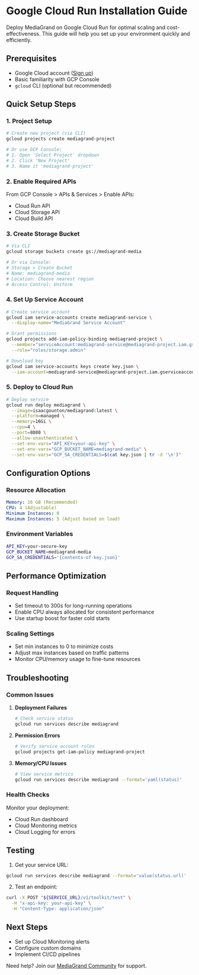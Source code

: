 # Google Cloud Run Installation Guide

Deploy MediaGrand on Google Cloud Run for optimal scaling and cost-effectiveness. This guide will help you set up your environment quickly and efficiently.

## Prerequisites

- Google Cloud account ([Sign up](https://cloud.google.com/))
- Basic familiarity with GCP Console
- `gcloud` CLI (optional but recommended)

## Quick Setup Steps

### 1. Project Setup

```bash
# Create new project (via CLI)
gcloud projects create mediagrand-project

# Or use GCP Console:
# 1. Open 'Select Project' dropdown
# 2. Click 'New Project'
# 3. Name it 'mediagrand-project'
```

### 2. Enable Required APIs

From GCP Console > APIs & Services > Enable APIs:
- Cloud Run API
- Cloud Storage API
- Cloud Build API

### 3. Create Storage Bucket

```bash
# Via CLI
gcloud storage buckets create gs://mediagrand-media

# Or via Console:
# Storage > Create Bucket
# Name: mediagrand-media
# Location: Choose nearest region
# Access Control: Uniform
```

### 4. Set Up Service Account

```bash
# Create service account
gcloud iam service-accounts create mediagrand-service \
  --display-name="MediaGrand Service Account"

# Grant permissions
gcloud projects add-iam-policy-binding mediagrand-project \
  --member="serviceAccount:mediagrand-service@mediagrand-project.iam.gserviceaccount.com" \
  --role="roles/storage.admin"

# Download key
gcloud iam service-accounts keys create key.json \
  --iam-account=mediagrand-service@mediagrand-project.iam.gserviceaccount.com
```

### 5. Deploy to Cloud Run

```bash
# Deploy service
gcloud run deploy mediagrand \
  --image=isaacgounton/mediagrand:latest \
  --platform=managed \
  --memory=16Gi \
  --cpu=4 \
  --port=8080 \
  --allow-unauthenticated \
  --set-env-vars="API_KEY=your-api-key" \
  --set-env-vars="GCP_BUCKET_NAME=mediagrand-media" \
  --set-env-vars="GCP_SA_CREDENTIALS=$(cat key.json | tr -d '\n')"
```

## Configuration Options

### Resource Allocation

```yaml
Memory: 16 GB (Recommended)
CPU: 4 (Adjustable)
Minimum Instances: 0
Maximum Instances: 5 (Adjust based on load)
```

### Environment Variables

```bash
API_KEY=your-secure-key
GCP_BUCKET_NAME=mediagrand-media
GCP_SA_CREDENTIALS='{contents-of-key.json}'
```

## Performance Optimization

### Request Handling
- Set timeout to 300s for long-running operations
- Enable CPU always allocated for consistent performance
- Use startup boost for faster cold starts

### Scaling Settings
- Set min instances to 0 to minimize costs
- Adjust max instances based on traffic patterns
- Monitor CPU/memory usage to fine-tune resources

## Troubleshooting

### Common Issues

1. **Deployment Failures**
   ```bash
   # Check service status
   gcloud run services describe mediagrand
   ```

2. **Permission Errors**
   ```bash
   # Verify service account roles
   gcloud projects get-iam-policy mediagrand-project
   ```

3. **Memory/CPU Issues**
   ```bash
   # View service metrics
   gcloud run services describe mediagrand --format='yaml(status)'
   ```

### Health Checks

Monitor your deployment:
- Cloud Run dashboard
- Cloud Monitoring metrics
- Cloud Logging for errors

## Testing

1. Get your service URL:
```bash
gcloud run services describe mediagrand --format='value(status.url)'
```

2. Test an endpoint:
```bash
curl -X POST "${SERVICE_URL}/v1/toolkit/test" \
  -H "x-api-key: your-api-key" \
  -H "Content-Type: application/json"
```

## Next Steps

- Set up Cloud Monitoring alerts
- Configure custom domains
- Implement CI/CD pipelines

Need help? Join our [MediaGrand Community](https://www.skool.com/no-code-architects) for support.
